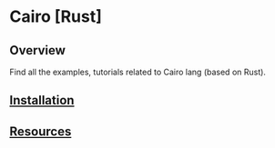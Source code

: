 # Cairo [Rust]

## Overview

Find all the examples, tutorials related to Cairo lang (based on Rust).

## [Installation](../README.md#cairo-rust)

## [Resources](../README.md#references)
